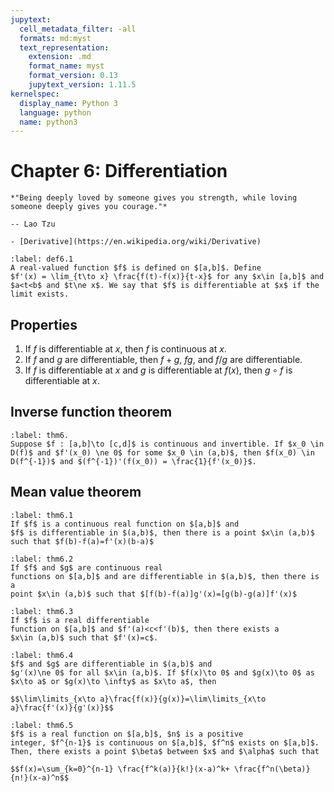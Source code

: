 ```yaml
---
jupytext:
  cell_metadata_filter: -all
  formats: md:myst
  text_representation:
    extension: .md
    format_name: myst
    format_version: 0.13
    jupytext_version: 1.11.5
kernelspec:
  display_name: Python 3
  language: python
  name: python3
---
```


# Chapter 6: Differentiation

```{epigraph}
*"Being deeply loved by someone gives you strength, while loving someone deeply gives you courage."*

-- Lao Tzu
```

```{seealso}
- [Derivative](https://en.wikipedia.org/wiki/Derivative)
```


````{prf:definition} differentiable at a point
:label: def6.1
A real-valued function $f$ is defined on $[a,b]$. Define
$f'(x) = \lim_{t\to x} \frac{f(t)-f(x)}{t-x}$ for any $x\in [a,b]$ and
$a<t<b$ and $t\ne x$. We say that $f$ is differentiable at $x$ if the
limit exists.
````

## Properties
1. If $f$ is differentiable at $x$, then $f$ is continuous at $x$.
2. If $f$ and $g$ are differentiable, then $f+g$, $fg$, and $f/g$ are differentiable.
3. If $f$ is differentiable at $x$ and $g$ is differentiable at $f(x)$, then $g\circ f$ is differentiable at $x$.


## Inverse function theorem
````{prf:theorem} Inverse function theorem
:label: thm6.
Suppose $f : [a,b]\to [c,d]$ is continuous and invertible. If $x_0 \in
D(f)$ and $f'(x_0) \ne 0$ for some $x_0 \in (a,b)$, then $f(x_0) \in D(f^{-1})$ and $(f^{-1})'(f(x_0)) = \frac{1}{f'(x_0)}$.
````

## Mean value theorem
````{prf:theorem} mean value theorem
:label: thm6.1
If $f$ is a continuous real function on $[a,b]$ and
$f$ is differentiable in $(a,b)$, then there is a point $x\in (a,b)$
such that $f(b)-f(a)=f'(x)(b-a)$
````

````{prf:theorem} generalized mean value theorem
:label: thm6.2
If $f$ and $g$ are continuous real
functions on $[a,b]$ and are differentiable in $(a,b)$, then there is a
point $x\in (a,b)$ such that $[f(b)-f(a)]g'(x)=[g(b)-g(a)]f'(x)$
````

````{prf:theorem} generalized mean value theorem
:label: thm6.3
If $f$ is a real differentiable
function on $[a,b]$ and $f'(a)<c<f'(b)$, then there exists a
$x\in (a,b)$ such that $f'(x)=c$.
````

````{prf:theorem} L'Hospital's rule
:label: thm6.4
$f$ and $g$ are differentiable in $(a,b)$ and
$g'(x)\ne 0$ for all $x\in (a,b)$. If $f(x)\to 0$ and $g(x)\to 0$ as
$x\to a$ or $g(x)\to \infty$ as $x\to a$, then

$$\lim\limits_{x\to a}\frac{f(x)}{g(x)}=\lim\limits_{x\to a}\frac{f'(x)}{g'(x)}$$
````

````{prf:theorem} Taylor theorem
:label: thm6.5
$f$ is a real function on $[a,b]$, $n$ is a positive
integer, $f^{n-1}$ is continuous on $[a,b]$, $f^n$ exists on $[a,b]$.
Then, there exists a point $\beta$ between $x$ and $\alpha$ such that

$$f(x)=\sum_{k=0}^{n-1} \frac{f^k(a)}{k!}(x-a)^k+ \frac{f^n(\beta)}{n!}(x-a)^n$$
````

